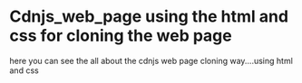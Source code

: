   # Cdnjs_web_page using the html and css for cloning the web page 
here you can see the all about the cdnjs web page cloning way....using html and css   
 

